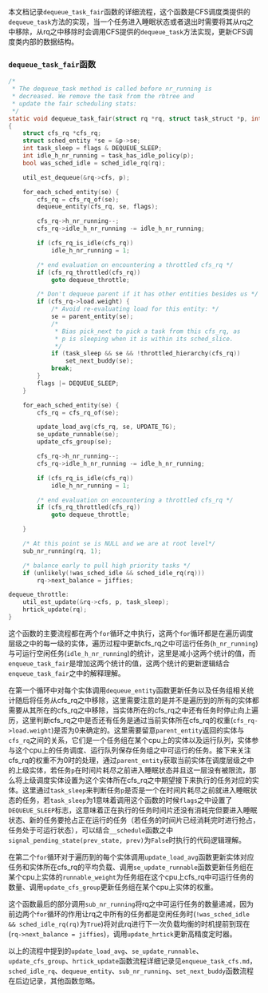 本文档记录`dequeue_task_fair`函数的详细流程，这个函数是CFS调度类提供的`dequeue_task`方法的实现，当一个任务进入睡眠状态或者退出时需要将其从rq之中移除，从rq之中移除时会调用CFS提供的`dequeue_task`方法实现，更新CFS调度类内部的数据结构。

### `dequeue_task_fair`函数

```c
/*
 * The dequeue_task method is called before nr_running is
 * decreased. We remove the task from the rbtree and
 * update the fair scheduling stats:
 */
static void dequeue_task_fair(struct rq *rq, struct task_struct *p, int flags)
{
	struct cfs_rq *cfs_rq;
	struct sched_entity *se = &p->se;
	int task_sleep = flags & DEQUEUE_SLEEP;
	int idle_h_nr_running = task_has_idle_policy(p);
	bool was_sched_idle = sched_idle_rq(rq);

	util_est_dequeue(&rq->cfs, p);

	for_each_sched_entity(se) {
		cfs_rq = cfs_rq_of(se);
		dequeue_entity(cfs_rq, se, flags);

		cfs_rq->h_nr_running--;
		cfs_rq->idle_h_nr_running -= idle_h_nr_running;

		if (cfs_rq_is_idle(cfs_rq))
			idle_h_nr_running = 1;

		/* end evaluation on encountering a throttled cfs_rq */
		if (cfs_rq_throttled(cfs_rq))
			goto dequeue_throttle;

		/* Don't dequeue parent if it has other entities besides us */
		if (cfs_rq->load.weight) {
			/* Avoid re-evaluating load for this entity: */
			se = parent_entity(se);
			/*
			 * Bias pick_next to pick a task from this cfs_rq, as
			 * p is sleeping when it is within its sched_slice.
			 */
			if (task_sleep && se && !throttled_hierarchy(cfs_rq))
				set_next_buddy(se);
			break;
		}
		flags |= DEQUEUE_SLEEP;
	}

	for_each_sched_entity(se) {
		cfs_rq = cfs_rq_of(se);

		update_load_avg(cfs_rq, se, UPDATE_TG);
		se_update_runnable(se);
		update_cfs_group(se);

		cfs_rq->h_nr_running--;
		cfs_rq->idle_h_nr_running -= idle_h_nr_running;

		if (cfs_rq_is_idle(cfs_rq))
			idle_h_nr_running = 1;

		/* end evaluation on encountering a throttled cfs_rq */
		if (cfs_rq_throttled(cfs_rq))
			goto dequeue_throttle;

	}

	/* At this point se is NULL and we are at root level*/
	sub_nr_running(rq, 1);

	/* balance early to pull high priority tasks */
	if (unlikely(!was_sched_idle && sched_idle_rq(rq)))
		rq->next_balance = jiffies;

dequeue_throttle:
	util_est_update(&rq->cfs, p, task_sleep);
	hrtick_update(rq);
}
```

这个函数的主要流程都在两个`for`循环之中执行，这两个`for`循环都是在遍历调度层级之中的每一级的实体，遍历过程中更新cfs_rq之中可运行任务(`h_nr_running`)与可运行空闲任务(`idle_h_nr_running`)的统计，这里是减小这两个统计的值，而`enqueue_task_fair`是增加这两个统计的值，这两个统计的更新逻辑结合`enqueue_task_fair`之中的解释理解。

在第一个循环中对每个实体调用`dequeue_entity`函数更新任务以及任务组相关统计随后将任务从cfs_rq之中移除，这里需要注意的是并不是遍历到的所有的实体都需要从其所在的cfs_rq之中移除，当实体所在的cfs_rq之中还有任务时停止向上遍历，这里判断cfs_rq之中是否还有任务是通过当前实体所在cfs_rq的权重(`cfs_rq->load.weight`)是否为0来确定的。这里需要留意`parent_entity`返回的实体与`cfs_rq`之间的关系，它们是一个任务组在某个cpu上的实体以及运行队列，实体参与这个cpu上的任务调度、运行队列保存任务组之中可运行的任务。接下来关注cfs_rq的权重不为0时的处理，通过`parent_entity`获取当前实体在调度层级之中的上级实体，若任务`p`在时间片耗尽之前进入睡眠状态并且这一层没有被限流，那么将上级调度实体设置为这个实体所在cfs_rq之中期望接下来执行的任务对应的实体。这里通过`task_sleep`来判断任务`p`是否是一个在时间片耗尽之前就进入睡眠状态的任务，若`task_sleep`为1意味着调用这个函数的时候`flags`之中设置了`DEQUEUE_SLEEP`标志，这意味着正在执行的任务时间片还没有消耗完但要进入睡眠状态、新的任务要抢占正在运行的任务（若任务的时间片已经消耗完时进行抢占，任务处于可运行状态），可以结合`__schedule`函数之中`signal_pending_state(prev_state, prev)`为`False`时执行的代码逻辑理解。

在第二个`for`循环对于遍历到的每个实体调用`update_load_avg`函数更新实体对应任务和实体所在cfs_rq的平均负载、调用`se_update_runnable`函数更新任务组在某个cpu上实体的`runnable_weight`为任务组在这个cpu上cfs_rq中可运行任务的数量、调用`update_cfs_group`更新任务组在某个cpu上实体的权重。

这个函数最后的部分调用`sub_nr_running`将rq之中可运行任务的数量递减，因为前边两个`for`循环的作用让rq之中所有的任务都是空闲任务时(`!was_sched_idle && sched_idle_rq(rq)`为`True`)将对此rq进行下一次负载均衡的时机提前到现在(`rq->next_balance = jiffies`)，调用`update_hrtick`更新高精度定时器。

以上的流程中提到的`update_load_avg`、`se_update_runnable`、`update_cfs_group`、`hrtick_update`函数流程详细记录见`enqueue_task_cfs.md`，`sched_idle_rq`、`dequeue_entity`、`sub_nr_running`、`set_next_buddy`函数流程在后边记录，其他函数忽略。

